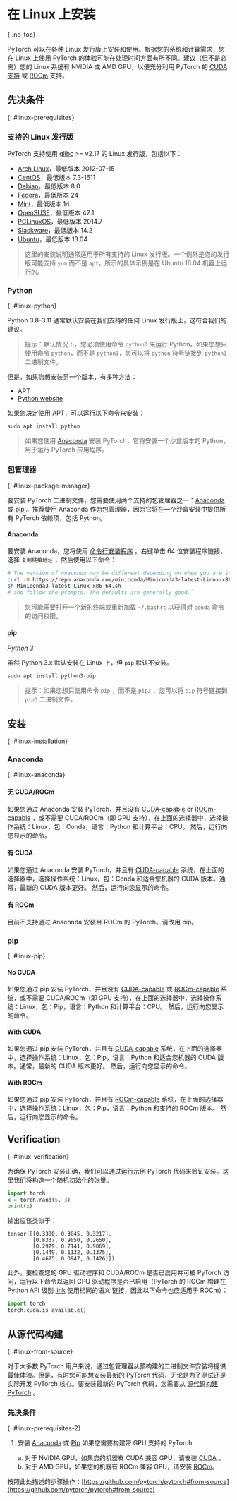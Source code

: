 # 在 Linux 上安装
{:.no_toc}

PyTorch 可以在各种 Linux 发行版上安装和使用。根据您的系统和计算需求，您在 Linux 上使用 PyTorch 的体验可能在处理时间方面有所不同。建议（但不是必需）您的 Linux 系统有 NVIDIA 或 AMD GPU，以便充分利用 PyTorch 的 [CUDA](https://developer.nvidia.com/cuda-zone) [支持](https://pytorch.org/tutorials/beginner/blitz/tensor_tutorial.html?highlight=cuda#cuda-tensors) 或 [ROCm](https://docs.amd.com) 支持。


## 先决条件
{: #linux-prerequisites}

### 支持的 Linux 发行版

PyTorch 支持使用 [glibc](https://www.gnu.org/software/libc/) >= v2.17 的 Linux 发行版，包括以下：

* [Arch Linux](https://www.archlinux.org/download/)，最低版本 2012-07-15
* [CentOS](https://www.centos.org/download/)，最低版本 7.3-1611
* [Debian](https://www.debian.org/distrib/)，最低版本 8.0
* [Fedora](https://getfedora.org/)，最低版本 24
* [Mint](https://linuxmint.com/download.php)，最低版本 14
* [OpenSUSE](https://software.opensuse.org/)，最低版本 42.1
* [PCLinuxOS](https://www.pclinuxos.com/)，最低版本 2014.7
* [Slackware](http://www.slackware.com/getslack/)，最低版本 14.2
* [Ubuntu](https://www.ubuntu.com/download/desktop)，最低版本 13.04

> 这里的安装说明通常适用于所有支持的 Linux 发行版。一个例外是您的发行版可能支持 `yum` 而不是 `apt`。所示的具体示例是在 Ubuntu 18.04 机器上运行的。

### Python
{: #linux-python}

Python 3.8-3.11 通常默认安装在我们支持的任何 Linux 发行版上，这符合我们的建议。

> 提示：默认情况下，您必须使用命令 `python3` 来运行 Python。如果您想只使用命令 `python`，而不是 `python3`，您可以将 `python` 符号链接到 `python3` 二进制文件。

但是，如果您想安装另一个版本，有多种方法：

* APT
* [Python website](https://www.python.org/downloads/mac-osx/)

如果您决定使用 APT，可以运行以下命令来安装：

```bash
sudo apt install python
```

> 如果您使用 [Anaconda](#anaconda) 安装 PyTorch，它将安装一个沙盒版本的 Python，用于运行 PyTorch 应用程序。



### 包管理器
{: #linux-package-manager}

要安装 PyTorch 二进制文件，您需要使用两个支持的包管理器之一：[Anaconda](https://www.anaconda.com/download/#linux) 或 [pip](https://pypi.org/project/pip/) 。推荐使用 Anaconda 作为包管理器，因为它将在一个沙盒安装中提供所有 PyTorch 依赖项，包括 Python。

#### Anaconda

要安装 Anaconda，您将使用 [命令行安装程序](https://www.anaconda.com/download/#linux) 。右键单击 64 位安装程序链接，选择 `复制链接地址` ，然后使用以下命令：

```bash
# The version of Anaconda may be different depending on when you are installing`
curl -O https://repo.anaconda.com/miniconda/Miniconda3-latest-Linux-x86_64.sh
sh Miniconda3-latest-Linux-x86_64.sh
# and follow the prompts. The defaults are generally good.`
```

> 您可能需要打开一个新的终端或重新加载 `~/.bashrc` 以获得对 `conda` 命令的访问权限。

#### pip

*Python 3*

虽然 Python 3.x 默认安装在 Linux 上，但 `pip` 默认不安装。

```bash
sudo apt install python3-pip
```

> 提示：如果您想只使用命令 `pip` ，而不是 `pip3` ，您可以将 `pip` 符号链接到 `pip3` 二进制文件。

## 安装
{: #linux-installation}

### Anaconda
{: #linux-anaconda}

#### 无 CUDA/ROCm

如果您通过 Anaconda 安装 PyTorch，并且没有 [CUDA-capable](https://developer.nvidia.com/cuda-zone) or [ROCm-capable](https://docs.amd.com) ，或不需要 CUDA/ROCm（即 GPU 支持），在上面的选择器中，选择操作系统：Linux，包：Conda，语言：Python 和计算平台：CPU。 然后，运行向您显示的命令。

#### 有 CUDA

如果您通过 Anaconda 安装 PyTorch，并且有 [CUDA-capable](https://developer.nvidia.com/cuda-zone) 系统，在上面的选择器中，选择操作系统：Linux，包：Conda 和适合您机器的 CUDA 版本。通常，最新的 CUDA 版本更好。 然后，运行向您显示的命令。

#### 有 ROCm

目前不支持通过 Anaconda 安装带 ROCm 的 PyTorch。请改用 pip。


### pip
{: #linux-pip}

#### No CUDA

如果您通过 pip 安装 PyTorch，并且没有 [CUDA-capable](https://developer.nvidia.com/cuda-zone) 或 [ROCm-capable](https://docs.amd.com)  系统，或不需要 CUDA/ROCm（即 GPU 支持），在上面的选择器中，选择操作系统：Linux，包：Pip，语言：Python 和计算平台：CPU。 然后，运行向您显示的命令。

#### With CUDA

如果您通过 pip 安装 PyTorch，并且有 [CUDA-capable](https://developer.nvidia.com/cuda-zone) 系统，在上面的选择器中，选择操作系统：Linux，包：Pip，语言：Python 和适合您机器的 CUDA 版本。通常，最新的 CUDA 版本更好。 然后，运行向您显示的命令。


#### With ROCm

如果您通过 pip 安装 PyTorch，并且有 [ROCm-capable](https://docs.amd.com)  系统，在上面的选择器中，选择操作系统：Linux，包：Pip，语言：Python 和支持的 ROCm 版本。 然后，运行向您显示的命令。



## Verification
{: #linux-verification}

为确保 PyTorch 安装正确，我们可以通过运行示例 PyTorch 代码来验证安装。这里我们将构造一个随机初始化的张量。

```python
import torch
x = torch.rand(5, 3)
print(x)
```

输出应该类似于：

```
tensor([[0.3380, 0.3845, 0.3217],
        [0.8337, 0.9050, 0.2650],
        [0.2979, 0.7141, 0.9069],
        [0.1449, 0.1132, 0.1375],
        [0.4675, 0.3947, 0.1426]])
```

此外，要检查您的 GPU 驱动程序和 CUDA/ROCm 是否已启用并可被 PyTorch 访问，运行以下命令以返回 GPU 驱动程序是否已启用（PyTorch 的 ROCm 构建在 Python API 级别 [link](https://github.com/pytorch/pytorch/blob/master/docs/source/notes/hip.rst#hip-interfaces-reuse-the-cuda-interfaces) 使用相同的语义 链接，因此以下命令也应适用于 ROCm）：


```python
import torch
torch.cuda.is_available()
```

## 从源代码构建
{: #linux-from-source}

对于大多数 PyTorch 用户来说，通过包管理器从预构建的二进制文件安装将提供最佳体验。但是，有时您可能想安装最新的 PyTorch 代码，无论是为了测试还是实际开发 PyTorch 核心。要安装最新的 PyTorch 代码，您需要从 [源代码构建 PyTorch](https://github.com/pytorch/pytorch#from-source) 。



### 先决条件
{: #linux-prerequisites-2}

1. 安装 [Anaconda](#anaconda) 或 [Pip](#pip) 如果您需要构建带 GPU 支持的 PyTorch 

    a. 对于 NVIDIA GPU，如果您的机器有 CUDA 兼容 GPU，请安装 [CUDA](https://developer.nvidia.com/cuda-downloads) 。 
    b. 对于 AMD GPU，如果您的机器有 ROCm 兼容 GPU，请安装 [ROCm](https://docs.amd.com)。

按照此处描述的步骤操作：[https://github.com/pytorch/pytorch#from-source](https://github.com/pytorch/pytorch#from-source)
